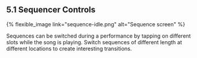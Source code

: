 ---
---

## 5.1 Sequencer Controls

{% flexible_image link="sequence-idle.png" alt="Sequence screen" %}

Sequences can be switched during a performance by tapping on different slots while the song is playing. Switch sequences of different length at different locations to create interesting transitions.
